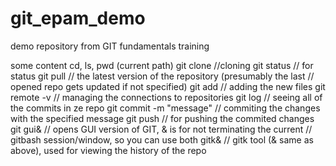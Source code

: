 # git_epam_demo
demo repository from GIT fundamentals training
 
some content
cd, ls, pwd (current path)
git clone <ssh address from github> //cloning
git status          // for status
git pull            // the latest version of the repository (presumably the last
                    // opened repo gets updated if not specified)
git add <filename>  // adding the new files 
git remote -v       // managing the connections to repositories
git log             // seeing all of the commits in ze repo
git commit -m "message" 
                    // commiting the changes with the specified message
git push            // for pushing the commited changes
git gui&            // opens GUI version of GIT, & is for not terminating the current
                    // gitbash session/window, so you can use both
gitk&               // gitk tool (& same as above), used for viewing the history of the repo